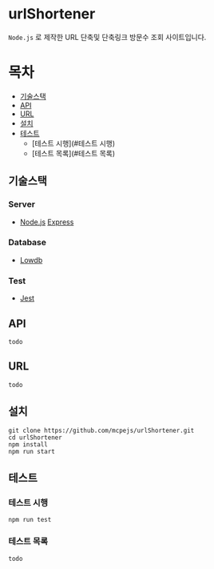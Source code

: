 # urlShortener
`Node.js` 로 제작한 URL 단축및 단축링크 방문수 조회 사이트입니다.

# 목차
- [기술스택](#기술스택)
- [API](#API)
- [URL](#URL)
- [설치](#설치)
- [테스트](#테스트)
  - [테스트 시행](#테스트 시행)
  - [테스트 목록](#테스트 목록)
## 기술스택
### Server
- [Node.js](https://nodejs.org/) [Express](https://expressjs.com/)

### Database
- [Lowdb](https://github.com/typicode/lowdb)

### Test
- [Jest](https://jestjs.io/)

## API
```
todo
```

## URL
```
todo
```

## 설치
```
git clone https://github.com/mcpejs/urlShortener.git
cd urlShortener
npm install
npm run start
```

## 테스트
### 테스트 시행
```
npm run test
```

### 테스트 목록
```
todo
```
